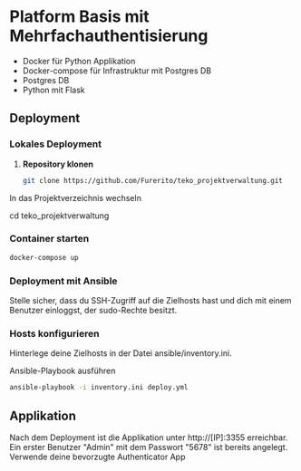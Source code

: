 # Platform Basis mit Mehrfachauthentisierung

- Docker für Python Applikation  
- Docker-compose für Infrastruktur mit Postgres DB  
- Postgres DB  
- Python mit Flask  

## Deployment

### Lokales Deployment

1. **Repository klonen**  
   ```bash
   git clone https://github.com/Furerito/teko_projektverwaltung.git
In das Projektverzeichnis wechseln

cd teko_projektverwaltung
### Container starten
```bash
docker-compose up
```
### Deployment mit Ansible

Stelle sicher, dass du SSH-Zugriff auf die Zielhosts hast und dich mit einem Benutzer einloggst, der sudo-Rechte besitzt.

### Hosts konfigurieren
Hinterlege deine Zielhosts in der Datei ansible/inventory.ini.

Ansible-Playbook ausführen
```bash
ansible-playbook -i inventory.ini deploy.yml
```

## Applikation
Nach dem Deployment ist die Applikation unter http://[IP]:3355 erreichbar.
Ein erster Benutzer "Admin" mit dem Passwort "5678" ist bereits angelegt.
Verwende deine bevorzugte Authenticator App
